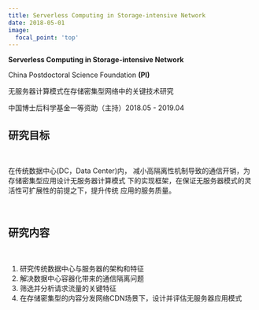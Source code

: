 ```yaml
---
title: Serverless Computing in Storage-intensive Network
date: 2018-05-01
image:
  focal_point: 'top'
---
```


**Serverless Computing in Storage-intensive Network**

China Postdoctoral Science Foundation **(PI)** 

无服务器计算模式在存储密集型网络中的关键技术研究

中国博士后科学基金一等资助（主持）2018.05 - 2019.04

<!--more-->

## 研究目标

<br/>

在传统数据中心(DC，Data Center)内， 减小高隔离性机制导致的通信开销，为存储密集型应用设计无服务器计算模式 下的实现框架，在保证无服务器模式的灵活性可扩展性的前提之下，提升传统 应用的服务质量。

<br/>

## 研究内容

<br/>

1) 研究传统数据中心与服务器的架构和特征
2) 解决数据中心容器化带来的通信隔离问题
3) 筛选并分析请求流量的关键特征
4) 在存储密集型的内容分发网络CDN场景下，设计并评估无服务器应用模式
